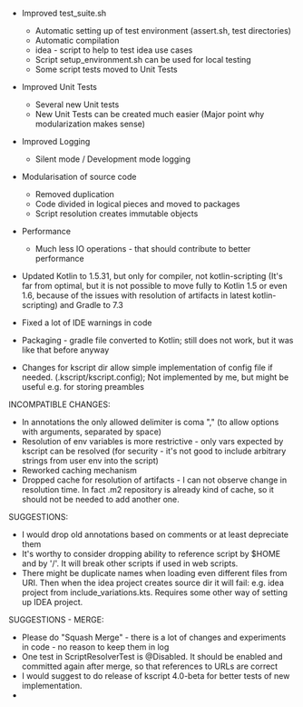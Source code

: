 * Improved test_suite.sh
  * Automatic setting up of test environment (assert.sh, test directories) 
  * Automatic compilation
  * idea - script to help to test idea use cases
  * Script setup_environment.sh can be used for local testing
  * Some script tests moved to Unit Tests 

* Improved Unit Tests
  * Several new Unit tests
  * New Unit Tests can be created much easier (Major point why modularization makes sense)
 
* Improved Logging
  * Silent mode / Development mode logging

* Modularisation of source code
  * Removed duplication
  * Code divided in logical pieces and moved to packages 
  * Script resolution creates immutable objects

* Performance
  * Much less IO operations - that should contribute to better performance

* Updated Kotlin to 1.5.31, but only for compiler, not kotlin-scripting (It's far from optimal, but it is not possible to move fully to Kotlin 1.5 or even 1.6, because of the issues with resolution of artifacts in latest kotlin-scripting) and Gradle to 7.3

* Fixed a lot of IDE warnings in code

* Packaging - gradle file converted to Kotlin; still does not work, but it was like that before anyway

* Changes for kscript dir allow simple implementation of config file if needed. (.kscript/kscript.config); Not implemented by me, but might be useful e.g. for storing preambles

INCOMPATIBLE CHANGES:
* In annotations the only allowed delimiter is coma "," (to allow options with arguments, separated by space)
* Resolution of env variables is more restrictive - only vars expected by kscript can be resolved (for security - it's not good to include arbitrary strings from user env into the script)
* Reworked caching mechanism
* Dropped cache for resolution of artifacts - I can not observe change in resolution time. In fact .m2 repository is already kind of cache, so it should not be needed to add another one.  

SUGGESTIONS:
* I would drop old annotations based on comments or at least depreciate them 
* It's worthy to consider dropping ability to reference script by $HOME and by '/'. It will break other scripts if used in web scripts.
* There might be duplicate names when loading even different files from URI. Then when the idea project creates source dir it will fail: e.g. idea project from include_variations.kts. Requires some other way of setting up IDEA project.

SUGGESTIONS - MERGE:
* Please do "Squash Merge" - there is a lot of changes and experiments in code - no reason to keep them in log
* One test in ScriptResolverTest is @Disabled. It should be enabled and committed again after merge, so that references to URLs are correct
* I would suggest to do release of kscript 4.0-beta for better tests of new implementation.
* 
